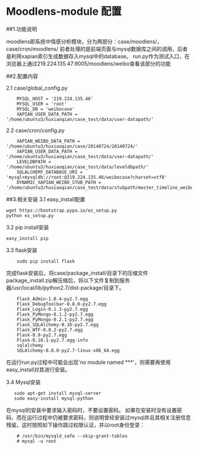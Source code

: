 # Moodlens-module 配置

##1.功能说明

moodlens即系统中情感分析模块，分为两部分：case/moodlens/，case/cron/moodlens/
前者处理的是前端页面与mysql数据库之间的调用，后者是利用xapian索引生成数据存入mysql中的database。
run.py作为测试入口，在浏览器上通过219.224.135.47:9005/moodlens/weibo查看该部分的功能


##2.配置内容

2.1 case/global_config.py

```
    MYSQL_HOST = '219.224.135.46'
    MYSQL_USER = 'root'
    MYSQL_DB = 'weibocase'
    XAPIAN_USER_DATA_PATH = '/home/ubuntu3/huxiaoqian/case_test/data/user-datapath/'
```


2.2 case/cron/config.py

```
    XAPIAN_WEIBO_DATA_PATH = '/home/ubuntu3/huxiaoqian/case/20140724/20140724/'
    XAPIAN_USER_DATA_PATH = '/home/ubuntu3/huxiaoqian/case_test/data/user-datapath/'
    LEVELDBPATH = '/home/ubuntu3/huxiaoqian/case_test/data/leveldbpath/'
    SQLALCHEMY_DATABASE_URI = 'mysql+mysqldb://root:@219.224.135.46/weibocase?charset=utf8'
    DYNAMIC_XAPIAN_WEIBO_STUB_PATH = '/home/ubuntu3/huxiaoqian/case_test/data/stubpath/master_timeline_weibo_'
```


##3.相关安装
3.1 easy_install配置
```
wget https://bootstrap.pypa.io/ez_setup.py
python ez_setup.py
```

3.2 pip install安装
```
easy_install pip
```

3.3 flask安装

```
    sudo pip install flask
```
完成flask安装后，将case/package_install/目录下的压缩文件package_install.zip解压缩后，将以下文件复制到服务器/usr/local/lib/python2.7/dist-package/目录下。
```
    Flask_Admin-1.0.4-py2.7.egg
    Flask_DebugToolbar-0.8.0-py2.7.egg
    Flask_Login-0.1.3-py2.7.egg
    Flask_PyMongo-0.1.2-py2.7.egg
    Flask_PyMongo-0.2.1-py2.7.egg
    Flask_SQLAlchemy-0.16-py2.7.egg
    Flask_WTF-0.8.2-py2.7.egg
    Flask-0.9-py2.7.egg
    Flask-0.10.1-py2.7.egg-info
    sqlalchemy
    SQLAlchemy-0.8.0-py2.7-linux-x86_64.egg
```
在运行run.py过程中可能会出现'no module named ***'，则需要再使用easy_install对其进行安装。


3.4 Mysql安装

```
   sudo apt-get install mysql-server
   sudo easy-install mysql-python
```
在mysql的安装中要求输入密码时，不要设置密码。
如果在安装时没有设置密码，而在运行过程中仍被要求密码，则说明曾经安装过mysql并且其相关注册信息残留。这时按照如下操作跳过权限认证，并以root身份登录：
```
    # /usr/bin/mysqld_safe --skip-grant-tables
    # mysql -u root
```
